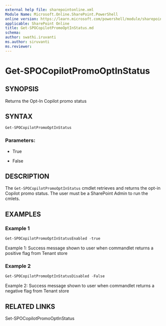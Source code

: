 ```yaml
---
external help file: sharepointonline.xml
Module Name: Microsoft.Online.SharePoint.PowerShell
online version: https://learn.microsoft.com/powershell/module/sharepoint-online/Get-SPOCopilotPromoOptInStatus
applicable: SharePoint Online
title: Get-SPOCopilotPromoOptInStatus.md
schema: 
author: swathi.iruvanti
ms.author: siruvanti
ms.reviewer:
---
```

# Get-SPOCopilotPromoOptInStatus

## SYNOPSIS

Returns the Opt-In Copilot promo status 

## SYNTAX
```powershell
Get-SPOCopilotPromoOptInStatus
```

### Parameters:

- True
  
- False

## DESCRIPTION

The `Get-SPOCopilotPromoOptInStatus` cmdlet retrieves and returns the opt-in Copilot promo status. The user must be a SharePoint Admin to run the cmlets.

## EXAMPLES

### Example 1

```powershell
Get-SPOCopilotPromoOptInStatusEnabled -true
```

Example 1: Success message shown to user when commandlet returns a positive flag from Tenant store

### Example 2

```powershell
Get-SPOCopilotPromoOptInStatusDisabled -False
```

Example 2: Success message shown to user when commandlet returns a negative flag from Tenant store

## RELATED LINKS

Set-SPOCopilotPromoOptInStatus






